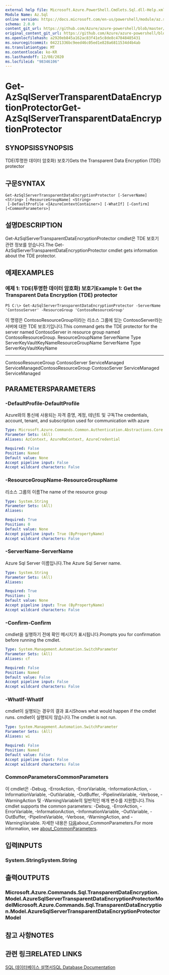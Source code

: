 ```yaml
---
external help file: Microsoft.Azure.PowerShell.Cmdlets.Sql.dll-Help.xml
Module Name: Az.Sql
online version: https://docs.microsoft.com/en-us/powershell/module/az.sql/get-azsqlservertransparentdataencryptionprotector
schema: 2.0.0
content_git_url: https://github.com/Azure/azure-powershell/blob/master/src/Sql/Sql/help/Get-AzSqlServerTransparentDataEncryptionProtector.md
original_content_git_url: https://github.com/Azure/azure-powershell/blob/master/src/Sql/Sql/help/Get-AzSqlServerTransparentDataEncryptionProtector.md
ms.openlocfilehash: a2920eb845a162ac83f41e5c8de8c47848485431
ms.sourcegitcommit: 04221336bc9eed46c05ed1e828a6811534d4b4ab
ms.translationtype: MT
ms.contentlocale: ko-KR
ms.lasthandoff: 12/08/2020
ms.locfileid: "98346106"
---
```

# <span data-ttu-id="04a15-101">Get-AzSqlServerTransparentDataEncryptionProtector</span><span class="sxs-lookup"><span data-stu-id="04a15-101">Get-AzSqlServerTransparentDataEncryptionProtector</span></span>

## <span data-ttu-id="04a15-102">SYNOPSIS</span><span class="sxs-lookup"><span data-stu-id="04a15-102">SYNOPSIS</span></span>
<span data-ttu-id="04a15-103">TDE(투명한 데이터 암호화) 보호기</span><span class="sxs-lookup"><span data-stu-id="04a15-103">Gets the Transparent Data Encryption (TDE) protector</span></span>

## <span data-ttu-id="04a15-104">구문</span><span class="sxs-lookup"><span data-stu-id="04a15-104">SYNTAX</span></span>

```
Get-AzSqlServerTransparentDataEncryptionProtector [-ServerName] <String> [-ResourceGroupName] <String>
 [-DefaultProfile <IAzureContextContainer>] [-WhatIf] [-Confirm] [<CommonParameters>]
```

## <span data-ttu-id="04a15-105">설명</span><span class="sxs-lookup"><span data-stu-id="04a15-105">DESCRIPTION</span></span>
<span data-ttu-id="04a15-106">Get-AzSqlServerTransparentDataEncryptionProtector cmdlet은 TDE 보호기 관련 정보를 얻습니다.</span><span class="sxs-lookup"><span data-stu-id="04a15-106">The Get-AzSqlServerTransparentDataEncryptionProtector cmdlet gets information about the TDE protector.</span></span>

## <span data-ttu-id="04a15-107">예제</span><span class="sxs-lookup"><span data-stu-id="04a15-107">EXAMPLES</span></span>

### <span data-ttu-id="04a15-108">예제 1: TDE(투명한 데이터 암호화) 보호기</span><span class="sxs-lookup"><span data-stu-id="04a15-108">Example 1: Get the Transparent Data Encryption (TDE) protector</span></span>
```
PS C:\> Get-AzSqlServerTransparentDataEncryptionProtector -ServerName 'ContosoServer' -ResourceGroup 'ContosoResourceGroup'
```

<span data-ttu-id="04a15-109">이 명령은 ContosoResourceGroup이라는 리소스 그룹에 있는 ContosoServer라는 서버에 대한 TDE 보호기입니다.</span><span class="sxs-lookup"><span data-stu-id="04a15-109">This command gets the TDE protector for the server named ContosoServer in resource group named ContosoResourceGroup.</span></span>
<span data-ttu-id="04a15-110">ResourceGroupName ServerName Type ServerKeyVaultKeyName</span><span class="sxs-lookup"><span data-stu-id="04a15-110">ResourceGroupName ServerName                   Type ServerKeyVaultKeyName</span></span>
----------------- ----------                   ---- ---------------------
<span data-ttu-id="04a15-111">ContosoResourceGroup ContosoServer ServiceManaged ServiceManaged</span><span class="sxs-lookup"><span data-stu-id="04a15-111">ContosoResourceGroup ContosoServer ServiceManaged ServiceManaged</span></span>

## <span data-ttu-id="04a15-112">PARAMETERS</span><span class="sxs-lookup"><span data-stu-id="04a15-112">PARAMETERS</span></span>

### <span data-ttu-id="04a15-113">-DefaultProfile</span><span class="sxs-lookup"><span data-stu-id="04a15-113">-DefaultProfile</span></span>
<span data-ttu-id="04a15-114">Azure와의 통신에 사용되는 자격 증명, 계정, 테넌트 및 구독</span><span class="sxs-lookup"><span data-stu-id="04a15-114">The credentials, account, tenant, and subscription used for communication with azure</span></span>

```yaml
Type: Microsoft.Azure.Commands.Common.Authentication.Abstractions.Core.IAzureContextContainer
Parameter Sets: (All)
Aliases: AzContext, AzureRmContext, AzureCredential

Required: False
Position: Named
Default value: None
Accept pipeline input: False
Accept wildcard characters: False
```

### <span data-ttu-id="04a15-115">-ResourceGroupName</span><span class="sxs-lookup"><span data-stu-id="04a15-115">-ResourceGroupName</span></span>
<span data-ttu-id="04a15-116">리소스 그룹의 이름</span><span class="sxs-lookup"><span data-stu-id="04a15-116">The name of the resource group</span></span>

```yaml
Type: System.String
Parameter Sets: (All)
Aliases:

Required: True
Position: 0
Default value: None
Accept pipeline input: True (ByPropertyName)
Accept wildcard characters: False
```

### <span data-ttu-id="04a15-117">-ServerName</span><span class="sxs-lookup"><span data-stu-id="04a15-117">-ServerName</span></span>
<span data-ttu-id="04a15-118">Azure Sql Server 이름입니다.</span><span class="sxs-lookup"><span data-stu-id="04a15-118">The Azure Sql Server name.</span></span>

```yaml
Type: System.String
Parameter Sets: (All)
Aliases:

Required: True
Position: 1
Default value: None
Accept pipeline input: True (ByPropertyName)
Accept wildcard characters: False
```

### <span data-ttu-id="04a15-119">-Confirm</span><span class="sxs-lookup"><span data-stu-id="04a15-119">-Confirm</span></span>
<span data-ttu-id="04a15-120">cmdlet을 실행하기 전에 확인 메시지가 표시됩니다.</span><span class="sxs-lookup"><span data-stu-id="04a15-120">Prompts you for confirmation before running the cmdlet.</span></span>

```yaml
Type: System.Management.Automation.SwitchParameter
Parameter Sets: (All)
Aliases: cf

Required: False
Position: Named
Default value: False
Accept pipeline input: False
Accept wildcard characters: False
```

### <span data-ttu-id="04a15-121">-WhatIf</span><span class="sxs-lookup"><span data-stu-id="04a15-121">-WhatIf</span></span>
<span data-ttu-id="04a15-122">cmdlet이 실행되는 경우의 결과 표시</span><span class="sxs-lookup"><span data-stu-id="04a15-122">Shows what would happen if the cmdlet runs.</span></span>
<span data-ttu-id="04a15-123">cmdlet이 실행되지 않습니다.</span><span class="sxs-lookup"><span data-stu-id="04a15-123">The cmdlet is not run.</span></span>

```yaml
Type: System.Management.Automation.SwitchParameter
Parameter Sets: (All)
Aliases: wi

Required: False
Position: Named
Default value: False
Accept pipeline input: False
Accept wildcard characters: False
```

### <span data-ttu-id="04a15-124">CommonParameters</span><span class="sxs-lookup"><span data-stu-id="04a15-124">CommonParameters</span></span>
<span data-ttu-id="04a15-125">이 cmdlet은 -Debug, -ErrorAction, -ErrorVariable, -InformationAction, -InformationVariable, -OutVariable, -OutBuffer, -PipelineVariable, -Verbose, -WarningAction 및 -WarningVariable의 일반적인 매개 변수를 지원합니다.</span><span class="sxs-lookup"><span data-stu-id="04a15-125">This cmdlet supports the common parameters: -Debug, -ErrorAction, -ErrorVariable, -InformationAction, -InformationVariable, -OutVariable, -OutBuffer, -PipelineVariable, -Verbose, -WarningAction, and -WarningVariable.</span></span> <span data-ttu-id="04a15-126">자세한 내용은 [다음](http://go.microsoft.com/fwlink/?LinkID=113216)about_CommonParameters.</span><span class="sxs-lookup"><span data-stu-id="04a15-126">For more information, see [about_CommonParameters](http://go.microsoft.com/fwlink/?LinkID=113216).</span></span>

## <span data-ttu-id="04a15-127">입력</span><span class="sxs-lookup"><span data-stu-id="04a15-127">INPUTS</span></span>

### <span data-ttu-id="04a15-128">System.String</span><span class="sxs-lookup"><span data-stu-id="04a15-128">System.String</span></span>

## <span data-ttu-id="04a15-129">출력</span><span class="sxs-lookup"><span data-stu-id="04a15-129">OUTPUTS</span></span>

### <span data-ttu-id="04a15-130">Microsoft.Azure.Commands.Sql.TransparentDataEncryption.Model.AzureSqlServerTransparentDataEncryptionProtectorModel</span><span class="sxs-lookup"><span data-stu-id="04a15-130">Microsoft.Azure.Commands.Sql.TransparentDataEncryption.Model.AzureSqlServerTransparentDataEncryptionProtectorModel</span></span>

## <span data-ttu-id="04a15-131">참고 사항</span><span class="sxs-lookup"><span data-stu-id="04a15-131">NOTES</span></span>

## <span data-ttu-id="04a15-132">관련 링크</span><span class="sxs-lookup"><span data-stu-id="04a15-132">RELATED LINKS</span></span>

[<span data-ttu-id="04a15-133">SQL 데이터베이스 설명서</span><span class="sxs-lookup"><span data-stu-id="04a15-133">SQL Database Documentation</span></span>](https://docs.microsoft.com/azure/sql-database/)
